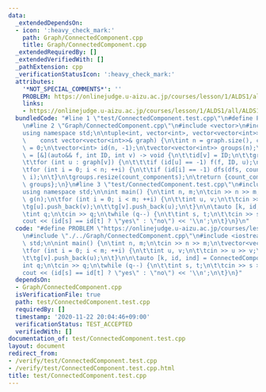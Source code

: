 ```yaml
---
data:
  _extendedDependsOn:
  - icon: ':heavy_check_mark:'
    path: Graph/ConnectedComponent.cpp
    title: Graph/ConnectedComponent.cpp
  _extendedRequiredBy: []
  _extendedVerifiedWith: []
  _pathExtension: cpp
  _verificationStatusIcon: ':heavy_check_mark:'
  attributes:
    '*NOT_SPECIAL_COMMENTS*': ''
    PROBLEM: https://onlinejudge.u-aizu.ac.jp/courses/lesson/1/ALDS1/all/ALDS1_11_D
    links:
    - https://onlinejudge.u-aizu.ac.jp/courses/lesson/1/ALDS1/all/ALDS1_11_D
  bundledCode: "#line 1 \"test/ConnectedComponent.test.cpp\"\n#define PROBLEM \"https://onlinejudge.u-aizu.ac.jp/courses/lesson/1/ALDS1/all/ALDS1_11_D\"\
    \n#line 2 \"Graph/ConnectedComponent.cpp\"\n#include <vector>\n#include <tuple>\n\
    using namespace std;\n\ntuple<int, vector<int>, vector<vector<int>>> ConnectedComponent(\n\
    \    const vector<vector<int>>& graph) {\n\tint n = graph.size(), count_components\
    \ = 0;\n\tvector<int> id(n, -1);\n\tvector<vector<int>> groups(n);\n\tauto dfs\
    \ = [&](auto&& f, int ID, int v) -> void {\n\t\tid[v] = ID;\n\t\tgroups[ID].push_back(v);\n\
    \t\tfor (int u : graph[v]) {\n\t\t\tif (id[u] == -1) f(f, ID, u);\n\t\t}\n\t};\n\
    \tfor (int i = 0; i < n; ++i) {\n\t\tif (id[i] == -1) dfs(dfs, count_components++,\
    \ i);\n\t}\n\tgroups.resize(count_components);\n\treturn {count_components, id,\
    \ groups};\n}\n#line 3 \"test/ConnectedComponent.test.cpp\"\n#include <iostream>\n\
    using namespace std;\n\nint main() {\n\tint n, m;\n\tcin >> n >> m;\n\tvector<vector<int>>\
    \ g(n);\n\tfor (int i = 0; i < m; ++i) {\n\t\tint u, v;\n\t\tcin >> u >> v;\n\t\
    \tg[u].push_back(v);\n\t\tg[v].push_back(u);\n\t}\n\n\tauto [k, id, ind] = ConnectedComponent(g);\n\
    \tint q;\n\tcin >> q;\n\twhile (q--) {\n\t\tint s, t;\n\t\tcin >> s >> t;\n\t\t\
    cout << (id[s] == id[t] ? \"yes\" : \"no\") << '\\n';\n\t}\n}\n"
  code: "#define PROBLEM \"https://onlinejudge.u-aizu.ac.jp/courses/lesson/1/ALDS1/all/ALDS1_11_D\"\
    \n#include \"./../Graph/ConnectedComponent.cpp\"\n#include <iostream>\nusing namespace\
    \ std;\n\nint main() {\n\tint n, m;\n\tcin >> n >> m;\n\tvector<vector<int>> g(n);\n\
    \tfor (int i = 0; i < m; ++i) {\n\t\tint u, v;\n\t\tcin >> u >> v;\n\t\tg[u].push_back(v);\n\
    \t\tg[v].push_back(u);\n\t}\n\n\tauto [k, id, ind] = ConnectedComponent(g);\n\t\
    int q;\n\tcin >> q;\n\twhile (q--) {\n\t\tint s, t;\n\t\tcin >> s >> t;\n\t\t\
    cout << (id[s] == id[t] ? \"yes\" : \"no\") << '\\n';\n\t}\n}"
  dependsOn:
  - Graph/ConnectedComponent.cpp
  isVerificationFile: true
  path: test/ConnectedComponent.test.cpp
  requiredBy: []
  timestamp: '2020-11-22 20:04:46+09:00'
  verificationStatus: TEST_ACCEPTED
  verifiedWith: []
documentation_of: test/ConnectedComponent.test.cpp
layout: document
redirect_from:
- /verify/test/ConnectedComponent.test.cpp
- /verify/test/ConnectedComponent.test.cpp.html
title: test/ConnectedComponent.test.cpp
---
```

